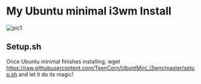# My Ubuntu minimal i3wm Install

![pic1](pic1.png)

## Setup.sh
Once Ubuntu minimal finishes installing, wget https://raw.githubusercontent.com/TeenCorn/UbuntMini_i3wm/master/setup.sh and let it do its magic!
